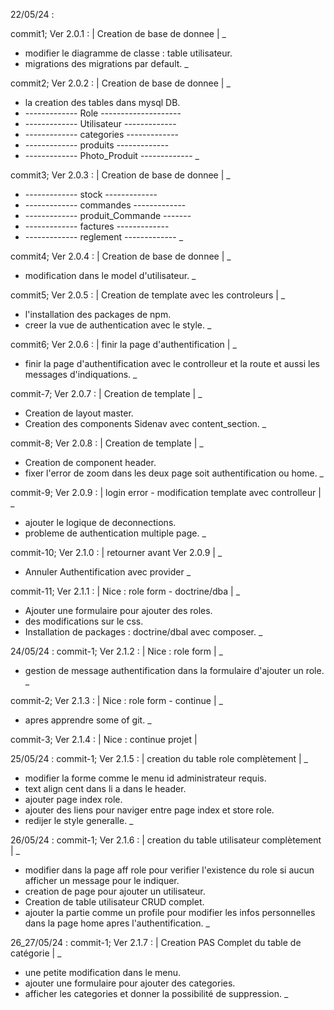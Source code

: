 
22/05/24 :

commit1;
Ver 2.0.1 : | Creation de base de donnee |
_
- modifier le diagramme de classe : table utilisateur.
- migrations des migrations par default.
_


commit2;
Ver 2.0.2 : | Creation de base de donnee |
_
- la creation des tables dans mysql DB.
- ------------- Role --------------------
- ------------- Utilisateur -------------
- ------------- categories -------------
- ------------- produits -------------
- ------------- Photo_Produit -------------
_


commit3;
Ver 2.0.3 : | Creation de base de donnee |
_
- ------------- stock -------------
- ------------- commandes -------------
- ------------- produit_Commande -------
- ------------- factures -------------
- ------------- reglement -------------
_


commit4;
Ver 2.0.4 : | Creation de base de donnee |
_
- modification dans le model d'utilisateur.
_

commit5;
Ver 2.0.5 : | Creation de template avec les controleurs |
_
- l'installation des packages de npm.
- creer la vue de authentication avec le style.
_

commit6;
Ver 2.0.6 : | finir la page d'authentification |
_
-  finir la page d'authentification avec le controlleur et la route et aussi les messages d'indiquations.
_


commit-7;
Ver 2.0.7 : | Creation de template |
_
- Creation de layout master.
- Creation des components Sidenav avec content_section.
_


commit-8;
Ver 2.0.8 : | Creation de template |
_
- Creation de component header.
- fixer l'error de zoom dans les deux page soit authentification ou home.
_

commit-9;
Ver 2.0.9 : | login error - modification template avec controlleur |
_
- ajouter le logique de deconnections.
- probleme de authentication multiple page.
_

commit-10;
Ver 2.1.0 : | retourner avant Ver 2.0.9 |
_
-  Annuler Authentification avec provider
_

commit-11;
Ver 2.1.1 : | Nice : role form - doctrine/dba |
_
-  Ajouter une formulaire pour ajouter des roles.
- des modifications sur le css.
- Installation de packages : doctrine/dbal avec composer.
_

24/05/24 :
commit-1;
Ver 2.1.2 : | Nice : role form |
_
- gestion de message authentification dans la formulaire d'ajouter un role.
_

commit-2;
Ver 2.1.3 : | Nice : role form - continue |
_
- apres apprendre some of git.
_

commit-3;
Ver 2.1.4 : | Nice : continue projet |

25/05/24 :
commit-1;
Ver 2.1.5 : | creation du table role complètement |
_
- modifier la forme comme le menu id administrateur requis.
- text align cent dans li a dans le header.
- ajouter page index role.
- ajouter des liens pour naviger entre page index et store role.
- redijer le style generalle.
_

26/05/24 :
commit-1;
Ver 2.1.6 : | creation du table utilisateur complètement |
_
- modifier dans la page aff role pour verifier l'existence du role si aucun afficher un message pour le indiquer.
- creation de page pour ajouter un utilisateur.
- Creation de table utilisateur CRUD complet.
- ajouter la partie comme un profile pour modifier les infos personnelles dans la page home apres l'authentification.
_


26_27/05/24 :
commit-1;
Ver 2.1.7 : | Creation PAS Complet du table de catégorie |
_
- une petite modification dans le menu.
- ajouter une formulaire pour ajouter des categories.
- afficher les categories et donner la possibilité de suppression.
_